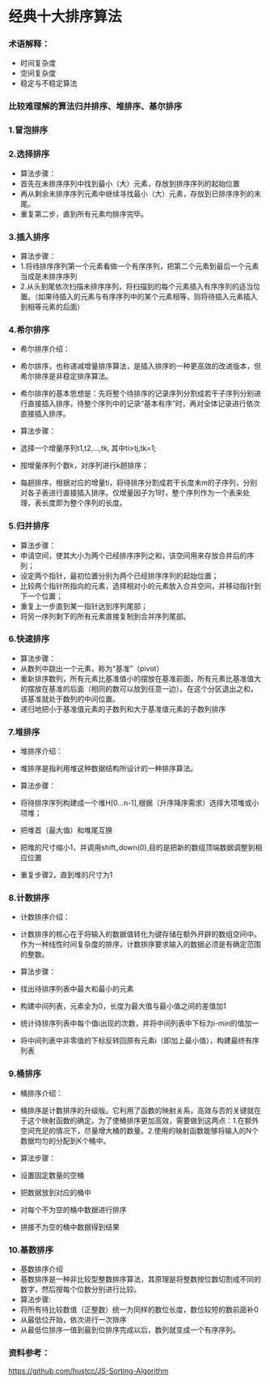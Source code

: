 # 经典十大排序算法

### 术语解释：
- 时间复杂度
- 空间复杂度
- 稳定与不稳定算法

### 比较难理解的算法归并排序、堆排序、基尔排序


### 1.冒泡排序


### 2.选择排序
- 算法步骤：
- 首先在未排序序列中找到最小（大）元素，存放到排序序列的起始位置
- 再从剩余未排序序列元素中继续寻找最小（大）元素，存放到已排序序列的末尾。
- 重复第二步，直到所有元素均排序完毕。

### 3.插入排序
- 算法步骤：
- 1.将待排序序列第一个元素看做一个有序序列，把第二个元素到最后一个元素当成是未排序序列
- 2.从头到尾依次扫描未排序序列，将扫描到的每个元素插入有序序列的适当位置。（如果待插入的元素与有序序列中的某个元素相等，则将待插入元素插入到相等元素的后面）

### 4.希尔排序
- 希尔排序介绍：
- 希尔排序，也称递减增量排序算法，是插入排序的一种更高效的改进版本，但希尔排序是非稳定排序算法。
- 希尔排序的基本思想是：先将整个待排序的记录序列分割成若干子序列分别进行直接插入排序，待整个序列中的记录“基本有序”时，再对全体记录进行依次直接插入排序。

- 算法步骤：
- 选择一个增量序列t1,t2,...,tk, 其中ti>tj,tk=1;
- 按增量序列个数k，对序列进行k趟排序；
- 每趟排序，根据对应的增量ti，将待排序分割成若干长度未m的子序列，分别对各子表进行直接插入排序。仅增量因子为1时，整个序列作为一个表来处理，表长度即为整个序列的长度。

### 5.归并排序
- 算法步骤：
- 申请空间，使其大小为两个已经排序序列之和，该空间用来存放合并后的序列；
- 设定两个指针，最初位置分别为两个已经排序序列的起始位置；
- 比较两个指针所指向的元素，选择相对小的元素放入合并空间，并移动指针到下一个位置；
- 重复上一步直到某一指针达到序列尾部；
- 将另一序列剩下的所有元素直接复制到合并序列尾部。


### 6.快速排序
- 算法步骤：
- 从数列中跳出一个元素，称为“基准”（pivot）
- 重新排序数列，所有元素比基准值小的摆放在基准前面，所有元素比基准值大的摆放在基准的后面（相同的数可以放到任意一边）。在这个分区退出之和，该基准就处于数列的中间位置。
- 递归地把小于基准值元素的子数列和大于基准值元素的子数列排序

### 7.堆排序
- 堆排序介绍：
- 堆排序是指利用堆这种数据结构所设计的一种排序算法。

- 算法步骤：
- 将待排序序列构建成一个堆H[0...n-1],根据（升序降序需求）选择大项堆或小项堆；
- 把堆首（最大值）和堆尾互换
- 把堆的尺寸缩小1，并调用shift_down(0),目的是把新的数组顶端数据调整到相应位置
- 重复步骤2，直到堆的尺寸为1

### 8.计数排序
- 计数排序介绍：
- 计数排序的核心在于将输入的数据值转化为键存储在额外开辟的数组空间中。作为一种线性时间复杂度的排序，计数排序要求输入的数据必须是有确定范围的整数。

- 算法步骤：
- 找出待排序列表中最大和最小的元素
- 构建中间列表，元素全为0，长度为最大值与最小值之间的差值加1
- 统计待排序列表中每个值i出现的次数，并将中间列表中下标为i-min的值加一
- 将中间列表中非零值的下标反转回原有元素i（即加上最小值），构建最终有序列表

### 9.桶排序
- 桶排序介绍：
- 桶排序是计数排序的升级版。它利用了函数的映射关系，高效与否的关键就在于这个映射函数的确定。为了使桶排序更加高效，需要做到这两点：1.在额外空间充足的情况下，尽量增大桶的数量。2.使用的映射函数能够将输入的N个数据均匀的分配到K个桶中。

- 算法步骤：
- 设置固定数量的空桶
- 把数据放到对应的桶中
- 对每个不为空的桶中数据进行排序
- 拼接不为空的桶中数据得到结果

### 10.基数排序
- 基数排序介绍
- 基数排序是一种非比较型整数排序算法，其原理是将整数按位数切割成不同的数字，然后按每个位数分别进行比较。
- 算法步骤:
- 将所有待比较数值（正整数）统一为同样的数位长度，数位较短的数前面补0
- 从最低位开始，依次进行一次排序
- 从最低位排序一值到最到位排序完成以后，数列就变成一个有序序列。

### 资料参考：
https://github.com/hustcc/JS-Sorting-Algorithm  

